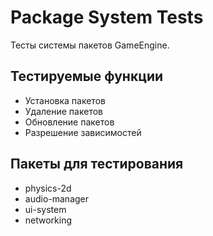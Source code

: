 # Package System Tests

Тесты системы пакетов GameEngine.

## Тестируемые функции

- Установка пакетов
- Удаление пакетов
- Обновление пакетов
- Разрешение зависимостей

## Пакеты для тестирования

- physics-2d
- audio-manager
- ui-system
- networking